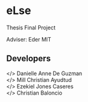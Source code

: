 # eLse

Thesis Final Project

Adviser: Eder MIT

## Developers

</> Danielle Anne De Guzman <br>
</> Mill Christian Ayudtud <br>
</> Ezekiel Jones Caseres <br>
</> Christian Baloncio <br>
